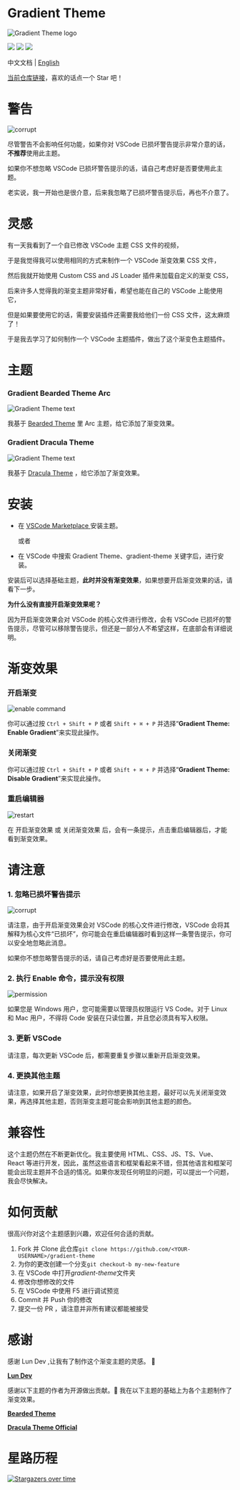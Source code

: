 # Gradient Theme

![Gradient Theme logo](./images/banner.png)

[![](https://badgen.net/vs-marketplace/v/shaobeichen.gradient-theme)](https://marketplace.visualstudio.com/items?itemName=shaobeichen.gradient-theme)
[![](https://badgen.net/vs-marketplace/i/shaobeichen.gradient-theme)](https://marketplace.visualstudio.com/items?itemName=shaobeichen.gradient-theme)
[![](https://badgen.net/vs-marketplace/d/shaobeichen.gradient-theme)](https://marketplace.visualstudio.com/items?itemName=shaobeichen.gradient-theme)

中文文档 | [English](./README.md)

[当前仓库链接](https://github.com/shaobeichen/gradient-theme)，喜欢的话点一个 Star 吧！

# 警告

![corrupt](./images/corrupt.png)

尽管警告不会影响任何功能，如果你对 VSCode 已损坏警告提示非常介意的话，**不推荐**使用此主题。

如果你不想忽略 VSCode 已损坏警告提示的话，请自己考虑好是否要使用此主题。

老实说，我一开始也是很介意，后来我忽略了已损坏警告提示后，再也不介意了。

# 灵感

有一天我看到了一个自已修改 VSCode 主题 CSS 文件的视频，

于是我觉得我可以使用相同的方式来制作一个 VSCode 渐变效果 CSS 文件，

然后我就开始使用 Custom CSS and JS Loader 插件来加载自定义的渐变 CSS，

后来许多人觉得我的渐变主题非常好看，希望也能在自己的 VSCode 上能使用它，

但是如果要使用它的话，需要安装插件还需要我给他们一份 CSS 文件，这太麻烦了！

于是我去学习了如何制作一个 VSCode 主题插件，做出了这个渐变色主题插件。

# 主题

### Gradient Bearded Theme Arc

![Gradient Theme text](./images/gradient-bearded-theme-arc.png)

我基于 [Bearded Theme](https://marketplace.visualstudio.com/items?itemName=BeardedBear.beardedtheme) 里 Arc 主题，给它添加了渐变效果。

### Gradient Dracula Theme

![Gradient Theme text](./images/gradient-dracula-theme.png)

我基于 [Dracula Theme](https://marketplace.visualstudio.com/items?itemName=dracula-theme.theme-dracula) ，给它添加了渐变效果。

# 安装

- 在 [ VSCode Marketplace ](https://marketplace.visualstudio.com/items?itemName=shaobeichen.gradient-theme) 安装主题。

  或者

- 在 VSCode 中搜索 Gradient Theme、gradient-theme 关键字后，进行安装。

安装后可以选择基础主题，**此时并没有渐变效果**，如果想要开启渐变效果的话，请看下一步。

**为什么没有直接开启渐变效果呢？**

因为开启渐变效果会对 VSCode 的核心文件进行修改，会有 VSCode 已损坏的警告提示，尽管可以移除警告提示，但还是一部分人不希望这样，在底部会有详细说明。

# 渐变效果

### 开启渐变

![enable command](./images/command.png)

你可以通过按 `Ctrl + Shift + P` 或者 `Shift + ⌘ + P` 并选择“**Gradient Theme: Enable Gradient**”来实现此操作。

### 关闭渐变

你可以通过按 `Ctrl + Shift + P` 或者 `Shift + ⌘ + P` 并选择“**Gradient Theme: Disable Gradient**”来实现此操作。

### 重启编辑器

![restart](./images/restart.png)

在 开启渐变效果 或 关闭渐变效果 后，会有一条提示，点击重启编辑器后，才能看到渐变效果。

# 请注意

### 1. 忽略已损坏警告提示

![corrupt](./images/corrupt.png)

请注意，由于开启渐变效果会对 VSCode 的核心文件进行修改，VSCode 会将其解释为核心文件“已损坏”，你可能会在重启编辑器时看到这样一条警告提示，你可以安全地忽略此消息。

如果你不想忽略警告提示的话，请自己考虑好是否要使用此主题。

### 2. 执行 Enable 命令，提示没有权限

![permission](./images/permission.png)

如果您是 Windows 用户，您可能需要以管理员权限运行 VS Code。对于 Linux 和 Mac 用户，不得将 Code 安装在只读位置，并且您必须具有写入权限。

### 3. 更新 VSCode

请注意，每次更新 VSCode 后，都需要重复步骤以重新开启渐变效果。

### 4. 更换其他主题

请注意，如果开启了渐变效果，此时你想更换其他主题，最好可以先关闭渐变效果，再选择其他主题，否则渐变主题可能会影响到其他主题的颜色。

# 兼容性

这个主题仍然在不断更新优化。我主要使用 HTML、CSS、JS、TS、Vue、React 等进行开发，因此，虽然这些语言和框架看起来不错，但其他语言和框架可能会出现主题并不合适的情况。如果你发现任何明显的问题，可以提出一个问题，我会尽快解决。

# 如何贡献

很高兴你对这个主题感到兴趣，欢迎任何合适的贡献。

1. Fork 并 Clone 此仓库`git clone https://github.com/<YOUR-USERNAME>/gradient-theme`
2. 为你的更改创建一个分支`git checkout-b my-new-feature`
3. 在 VSCode 中打开*gradient-theme*文件夹
4. 修改你想修改的文件
5. 在 VSCode 中使用 F5 进行调试预览
6. Commit 并 Push 你的修改
7. 提交一份 PR ，请注意并非所有建议都能被接受

# 感谢

感谢 Lun Dev ,让我有了制作这个渐变主题的灵感。 🙏

**[Lun Dev](https://www.youtube.com/@lundeveloper)**

感谢以下主题的作者为开源做出贡献。🙏 我在以下主题的基础上为各个主题制作了渐变效果。

**[Bearded Theme](https://marketplace.visualstudio.com/items?itemName=BeardedBear.beardedtheme)**

**[Dracula Theme Official](https://marketplace.visualstudio.com/items?itemName=dracula-theme.theme-dracula)**

# 星路历程

[![Stargazers over time](https://starchart.cc/shaobeichen/gradient-theme.svg?variant=adaptive)](https://starchart.cc/shaobeichen/gradient-theme)
